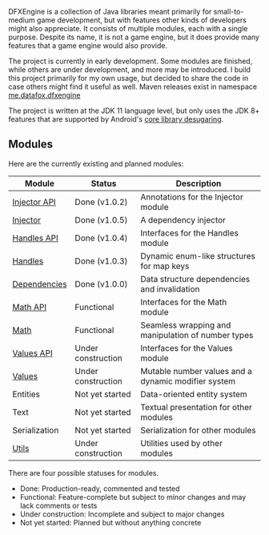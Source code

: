 DFXEngine is a collection of Java libraries meant primarily for small-to-medium game 
development, but with features other kinds of developers might also appreciate. It
consists of multiple modules, each with a single purpose. Despite its name, it is not
a game engine, but it does provide many features that a game engine would also provide.

The project is currently in early development. Some modules are finished, while others
are under development, and more may be introduced. I build this project primarily for 
my own usage, but decided to share the code in case others might find it useful as well.
Maven releases exist in namespace 
[me.datafox.dfxengine](https://central.sonatype.com/namespace/me.datafox.dfxengine)

The project is written at the JDK 11 language level, but only uses the JDK 8+ features
that are supported by Android's 
[core library desugaring](https://developer.android.com/studio/write/java8-support).

## Modules

Here are the currently existing and planned modules:

| Module                       | Status             | Description                                         |
|------------------------------|--------------------|-----------------------------------------------------|
| [Injector API](injector-api) | Done (v1.0.2)      | Annotations for the Injector module                 |
| [Injector](injector)         | Done (v1.0.5)      | A dependency injector                               |
| [Handles API](handles-api)   | Done (v1.0.4)      | Interfaces for the Handles module                   |
| [Handles](handles)           | Done (v1.0.3)      | Dynamic enum-like structures for map keys           |
| [Dependencies](dependencies) | Done (v1.0.0)      | Data structure dependencies and invalidation        |
| [Math API](math-api)         | Functional         | Interfaces for the Math module                      |
| [Math](math)                 | Functional         | Seamless wrapping and manipulation of number types  |
| [Values API](values-api)     | Under construction | Interfaces for the Values module                    |
| [Values](values)             | Under construction | Mutable number values and a dynamic modifier system |
| Entities                     | Not yet started    | Data-oriented entity system                         |
| Text                         | Not yet started    | Textual presentation for other modules              |
| Serialization                | Not yet started    | Serialization for other modules                     |
| [Utils](utils)               | Under construction | Utilities used by other modules                     |

There are four possible statuses for modules.

 - Done: Production-ready, commented and tested
 - Functional: Feature-complete but subject to minor changes and may lack comments or 
tests
 - Under construction: Incomplete and subject to major changes
 - Not yet started: Planned but without anything concrete

